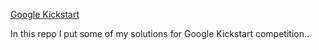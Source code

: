 [Google Kickstart](https://codingcompetitions.withgoogle.com/kickstart) 

In this repo I put some of my solutions for Google Kickstart competition..

